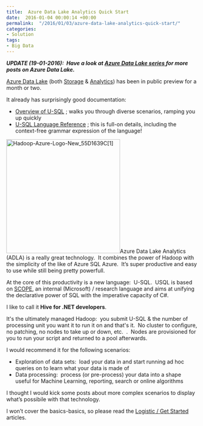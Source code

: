 ```yaml
---
title:  Azure Data Lake Analytics Quick Start
date:  2016-01-04 00:00:14 +00:00
permalink:  "/2016/01/03/azure-data-lake-analytics-quick-start/"
categories:
- Solution
tags:
- Big Data
---
```

<b><i>UPDATE (19-01-2016):  Have a look at <a href="http://vincentlauzon.com/about/azure-data-lake/"><b><i>Azure Data Lake series </i></b></a><b><i>for more posts on Azure Data Lake.</i></b></i></b>

<a href="http://vincentlauzon.com/2015/09/30/azure-data-lake-early-look/">Azure Data Lake</a> (both <a href="https://azure.microsoft.com/en-us/services/data-lake-store/" target="_blank">Storage</a> &amp; <a href="https://azure.microsoft.com/en-us/services/data-lake-analytics/" target="_blank">Analytics</a>) has been in public preview for a month or two.

It already has surprisingly good documentation:
<ul>
	<li><a href="https://azure.microsoft.com/en-us/documentation/articles/data-lake-analytics-u-sql-get-started/" target="_blank">Overview of U-SQL</a> ; walks you through diverse scenarios, ramping you up quickly</li>
	<li><a href="https://msdn.microsoft.com/en-us/library/azure/mt591959.aspx" target="_blank">U-SQL Language Reference</a> ; this is full-on details, including the context-free grammar expression of the language!</li>
</ul>
<a href="https://vincentlauzon.files.wordpress.com/2015/09/hadoop-azure-logo-new_55d1639c1.jpg" rel="attachment wp-att-1261"><img class="size-full wp-image-1261 alignleft" src="https://vincentlauzon.files.wordpress.com/2015/09/hadoop-azure-logo-new_55d1639c1.jpg" alt="Hadoop-Azure-Logo-New_55D1639C[1]" width="299" height="300" /></a>Azure Data Lake Analytics (ADLA) is a really great technology.  It combines the power of Hadoop with the simplicity of the like of Azure SQL Azure.  It’s super productive and easy to use while still being pretty powerfull.

At the core of this productivity is a new language:  U-SQL.  USQL is based on <a href="http://www.vldb.org/pvldb/1/1454166.pdf" target="_blank">SCOPE</a>, an internal (Microsoft) / research language and aims at unifying the declarative power of SQL with the imperative capacity of C#.

I like to call it <strong>Hive for .NET developers</strong>.

It's the ultimately managed Hadoop:  you submit U-SQL &amp; the number of processing unit you want it to run it on and that's it.  No cluster to configure, no patching, no nodes to take up or down, etc.  .  Nodes are provisioned for you to run your script and returned to a pool afterwards.

I would recommend it for the following scenarios:
<ul>
	<li>Exploration of data sets:  load your data in and start running ad hoc queries on to learn what your data is made of</li>
	<li>Data processing:  process (or pre-process) your data into a shape useful for Machine Learning, reporting, search or online algorithms</li>
</ul>
I thought I would kick some posts about more complex scenarios to display what’s possibile with that technology.

I won’t cover the basics-basics, so please read the <a href="https://azure.microsoft.com/en-us/documentation/articles/data-lake-store-get-started-portal/" target="_blank">Logistic / Get Started</a> articles.